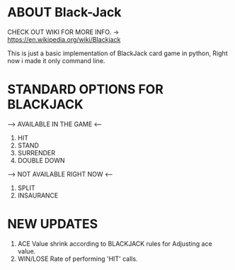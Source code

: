 # ABOUT Black-Jack

CHECK OUT WIKI FOR MORE INFO. -> https://en.wikipedia.org/wiki/Blackjack

This is just a basic implementation of BlackJack card game in python, Right now i made it only command line.

# STANDARD OPTIONS FOR BLACKJACK
--> AVAILABLE IN THE GAME <--
1. HIT
2. STAND
3. SURRENDER
4. DOUBLE DOWN

--> NOT AVAILABLE RIGHT NOW <--
1. SPLIT
2. INSAURANCE

# NEW UPDATES
1. ACE Value shrink according to BLACKJACK rules for Adjusting ace value.
2. WIN/LOSE Rate of performing 'HIT' calls.
